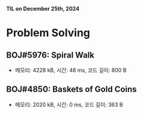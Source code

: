 **TIL on December 25th, 2024**

# Problem Solving
## BOJ#5976: Spiral Walk
* 메모리: 4228 kB, 시간: 48 ms, 코드 길이: 800 B

## BOJ#4850: Baskets of Gold Coins
* 메모리: 2020 kB, 시간: 0 ms, 코드 길이: 363 B
